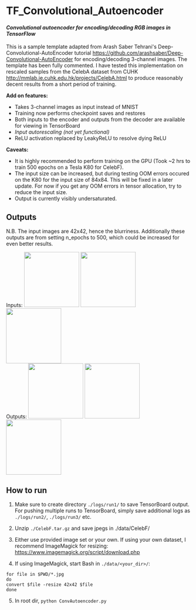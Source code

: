 # TF_Convolutional_Autoencoder
#### _Convolutional autoencoder for encoding/decoding RGB images in TensorFlow_

This is a sample template adapted from Arash Saber Tehrani's Deep-Convolutional-AutoEncoder tutorial https://github.com/arashsaber/Deep-Convolutional-AutoEncoder for encoding/decoding 3-channel images. The template has been fully commented. I have tested this implementation on rescaled samples from the CelebA dataset from CUHK http://mmlab.ie.cuhk.edu.hk/projects/CelebA.html to produce reasonably decent results from a short period of training.

**Add on features:**
* Takes 3-channel images as input instead of MNIST
* Training now performs checkpoint saves and restores
* Both inputs to the encoder and outputs from the decoder are available for viewing in TensorBoard
* _Input autorescaling (not yet functional)_
* ReLU activation replaced by LeakyReLU to resolve dying ReLU

**Caveats:**
* It is highly recommended to perform training on the GPU (Took ~2 hrs to train 500 epochs on a Tesla K80 for CelebF).
* The input size can be increased, but during testing OOM errors occured on the K80 for the input size of 84x84. This will be fixed in a later update. For now if you get any OOM errors in tensor allocation, try to reduce the input size.
* Output is currently visibly undersaturated.

## Outputs
N.B. The input images are 42x42, hence the blurriness. Additionally these outputs are from setting n_epochs to 500, which could be increased for even better results.

Inputs:
<img src="https://github.com/MrDavidYu/TF_Convolutional_Autoencoder/blob/master/sample_output/A0.png" width="150" height="150" />
<img src="https://github.com/MrDavidYu/TF_Convolutional_Autoencoder/blob/master/sample_output/B0.png" width="150" height="150" />
<img src="https://github.com/MrDavidYu/TF_Convolutional_Autoencoder/blob/master/sample_output/C0.png" width="150" height="150" />
<br>
Outputs:
<img src="https://github.com/MrDavidYu/TF_Convolutional_Autoencoder/blob/master/sample_output/A1.png" width="150" height="150" />
<img src="https://github.com/MrDavidYu/TF_Convolutional_Autoencoder/blob/master/sample_output/B1.png" width="150" height="150" />
<img src="https://github.com/MrDavidYu/TF_Convolutional_Autoencoder/blob/master/sample_output/C1.png" width="150" height="150" />

## How to run
1. Make sure to create directory `./logs/run1/` to save TensorBoard output. For pushing multiple runs to TensorBoard, simply save additional logs as `./logs/run2/`, `./logs/run3/` etc.

2. Unzip `./CelebF.tar.gz` and save jpegs in ./data/CelebF/

3. Either use provided image set or your own. If using your own dataset, I recommend ImageMagick for resizing: https://www.imagemagick.org/script/download.php

4. If using ImageMagick, start Bash in `./data/<your_dir>/`:
```
for file in $PWD/*.jpg
do
convert $file -resize 42x42 $file
done
```

5. In root dir, `python ConvAutoencoder.py`

